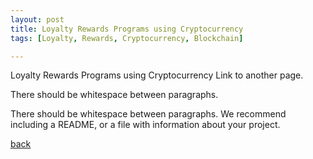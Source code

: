 ```yaml
---
layout: post
title: Loyalty Rewards Programs using Cryptocurrency 
tags: [Loyalty, Rewards, Cryptocurrency, Blockchain]

---
```



Loyalty Rewards Programs using Cryptocurrency
Link to another page.

There should be whitespace between paragraphs.

There should be whitespace between paragraphs. We recommend including a README, or a file with information about your project.

[back](../)
